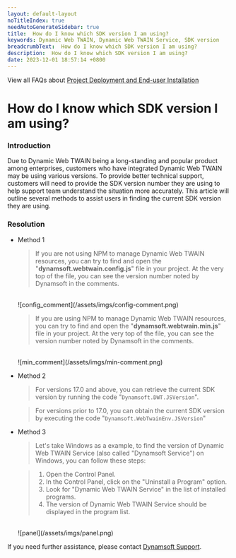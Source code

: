 ```yaml
---
layout: default-layout
noTitleIndex: true
needAutoGenerateSidebar: true
title:  How do I know which SDK version I am using?
keywords: Dynamic Web TWAIN, Dynamic Web TWAIN Service, SDK version
breadcrumbText:  How do I know which SDK version I am using?
description:  How do I know which SDK version I am using?
date: 2023-12-01 18:57:14 +0800
---
```


View all FAQs about [Project Deployment and End-user Installation](
https://www.dynamsoft.com/web-twain/docs/faq/#project-deployment-and-end-user-installation)

# How do I know which SDK version I am using?


### Introduction

Due to Dynamic Web TWAIN being a long-standing and popular product among enterprises, customers who have integrated Dynamic Web TWAIN may be using various versions. To provide better technical support, customers will need to provide the SDK version number they are using to help support team understand the situation more accurately. This article will outline several methods to assist users in finding the current SDK version they are using.


### Resolution

* Method 1

    > If you are not using NPM to manage Dynamic Web TWAIN resources, you can try to find and open the "**dynamsoft.webtwain.config.js**" file in your project. At the very top of the file, you can see the version number noted by Dynamsoft in the comments.
    <br>
    ![config_comment](/assets/imgs/config-comment.png)
    
    > If you are using NPM to manage Dynamic Web TWAIN resources, you can try to find and open the "**dynamsoft.webtwain.min.js**" file in your project. At the very top of the file, you can see the version number noted by Dynamsoft in the comments.
    <br>
    ![min_comment](/assets/imgs/min-comment.png)

* Method 2
    > For versions 17.0 and above, you can retrieve the current SDK version by running the code "`Dynamsoft.DWT.JSVersion`".

    > For versions prior to 17.0, you can obtain the current SDK version by executing the code "`Dynamsoft.WebTwainEnv.JSVersion`"

* Method 3
    > Let's take Windows as a example, to find the version of Dynamic Web TWAIN Service (also called "Dynamsoft Service") on Windows, you can follow these steps:

    > 1. Open the Control Panel.
    > 2. In the Control Panel, click on the "Uninstall a Program" option.
    > 3. Look for "Dynamic Web TWAIN Service" in the list of installed programs.
    > 4. The version of Dynamic Web TWAIN Service should be displayed in the program list.
    <br>
    ![panel](/assets/imgs/panel.png)

If you need further assistance, please contact [Dynamsoft Support](https://www.dynamsoft.com/contact/).
